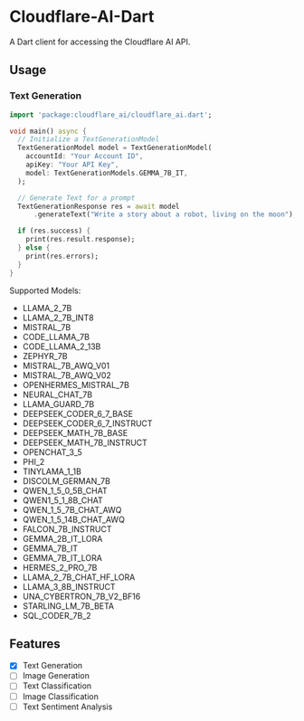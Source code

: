 # Cloudflare-AI-Dart

A Dart client for accessing the Cloudflare AI API.

## Usage

### Text Generation

```dart
import 'package:cloudflare_ai/cloudflare_ai.dart';

void main() async {
  // Initialize a TextGenerationModel
  TextGenerationModel model = TextGenerationModel(
    accountId: "Your Account ID",
    apiKey: "Your API Key",
    model: TextGenerationModels.GEMMA_7B_IT,
  );

  // Generate Text for a prompt
  TextGenerationResponse res = await model
      .generateText("Write a story about a robot, living on the moon");

  if (res.success) {
    print(res.result.response);
  } else {
    print(res.errors);
  }
}
```

Supported Models:

- LLAMA_2_7B
- LLAMA_2_7B_INT8
- MISTRAL_7B
- CODE_LLAMA_7B
- CODE_LLAMA_2_13B
- ZEPHYR_7B
- MISTRAL_7B_AWQ_V01
- MISTRAL_7B_AWQ_V02
- OPENHERMES_MISTRAL_7B
- NEURAL_CHAT_7B
- LLAMA_GUARD_7B
- DEEPSEEK_CODER_6_7_BASE
- DEEPSEEK_CODER_6_7_INSTRUCT
- DEEPSEEK_MATH_7B_BASE
- DEEPSEEK_MATH_7B_INSTRUCT
- OPENCHAT_3_5
- PHI_2
- TINYLAMA_1_1B
- DISCOLM_GERMAN_7B
- QWEN_1_5_0_5B_CHAT
- QWEN1_5_1_8B_CHAT
- QWEN_1_5_7B_CHAT_AWQ
- QWEN_1_5_14B_CHAT_AWQ
- FALCON_7B_INSTRUCT
- GEMMA_2B_IT_LORA
- GEMMA_7B_IT
- GEMMA_7B_IT_LORA
- HERMES_2_PRO_7B
- LLAMA_2_7B_CHAT_HF_LORA
- LLAMA_3_8B_INSTRUCT
- UNA_CYBERTRON_7B_V2_BF16
- STARLING_LM_7B_BETA
- SQL_CODER_7B_2

## Features

- [x] Text Generation
- [ ] Image Generation
- [ ] Text Classification
- [ ] Image Classification
- [ ] Text Sentiment Analysis
